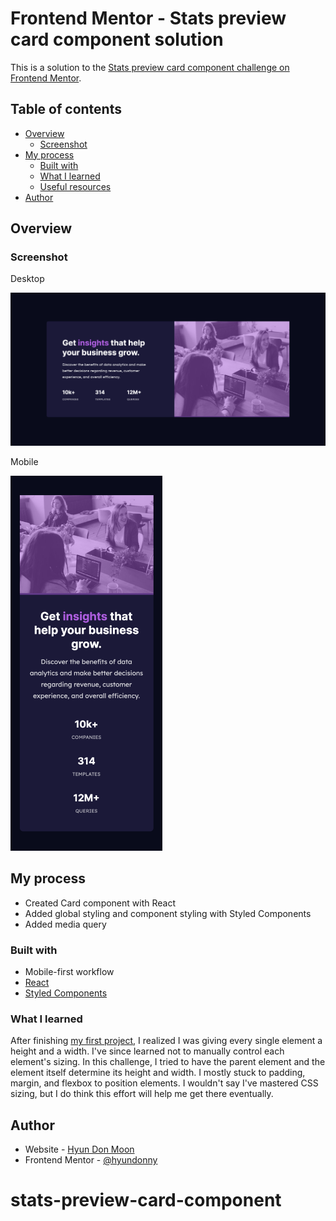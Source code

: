 # Frontend Mentor - Stats preview card component solution

This is a solution to the [Stats preview card component challenge on Frontend Mentor](https://www.frontendmentor.io/challenges/stats-preview-card-component-8JqbgoU62).

## Table of contents

- [Overview](#overview)
  - [Screenshot](#screenshot)
- [My process](#my-process)
  - [Built with](#built-with)
  - [What I learned](#what-i-learned)
  - [Useful resources](#useful-resources)
- [Author](#author)

## Overview

### Screenshot

Desktop

![](./src/screenshots/desktop.png)

Mobile

<img src="./src/screenshots/mobile.png" height="600" />

## My process

- Created Card component with React
- Added global styling and component styling with Styled Components
- Added media query

### Built with

- Mobile-first workflow
- [React](https://reactjs.org/)
- [Styled Components](https://styled-components.com/)

### What I learned

After finishing [my first project](https://tripus.me), I realized I was giving every single element a height and a width. I've since learned not to manually control each element's sizing. In this challenge, I tried to have the parent element and the element itself determine its height and width. I mostly stuck to padding, margin, and flexbox to position elements. I wouldn't say I've mastered CSS sizing, but I do think this effort will help me get there eventually.

## Author

- Website - [Hyun Don Moon](https://velog.io/@hyundonny)
- Frontend Mentor - [@hyundonny](https://www.frontendmentor.io/profile/hyundonny)

# stats-preview-card-component
